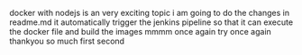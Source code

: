 docker with nodejs
is an very exciting topic i am going to do the changes in readme.md it automatically trigger the jenkins pipeline
so that it can execute the docker file and build the images
mmmm once again try
once again
thankyou so much 
first
second
